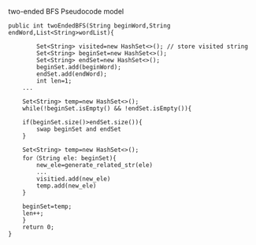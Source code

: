  two-ended BFS Pseudocode model


	public int twoEndedBFS(String beginWord,String endWord,List<String>wordList){

        	Set<String> visited=new HashSet<>(); // store visited string
        	Set<String> beginSet=new HashSet<>(); 
        	Set<String> endSet=new HashSet<>();
        	beginSet.add(beginWord);
        	endSet.add(endWord);
        	int len=1;
		...
		
       	Set<String> temp=new HashSet<>();
       	while(!beginSet.isEmpty() && !endSet.isEmpty()){
		
		if(beginSet.size()>endSet.size()){
			swap beginSet and endSet
		}
	
		Set<String> temp=new HashSet<>();
		for（String ele: beginSet){
			new_ele=generate_related_str(ele)
			...
			visitied.add(new_ele)
			temp.add(new_ele)
		}
	
		beginSet=temp;
		len++;	
        }
        return 0;
	}


  

